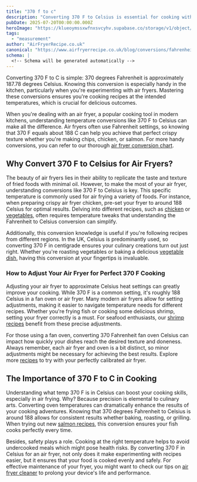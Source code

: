 ```yaml
---
title: "370 f to c"
description: "Converting 370 F to Celsius is essential for cooking with precision, especially in an air fryer. This guide simplifies temperature conversions to ensure perfect results every time. Elevate your air frying game by understanding how 370 degrees Fahrenheit translates into your recipes."
pubDate: 2025-07-20T00:00:00.000Z
heroImage: "https://klueoymssxwfnxsvcyhv.supabase.co/storage/v1/object/public/Shmucket/370-f-to-c.png"
tags:
  - "measurement"
author: "AirFryerRecipe.co.uk"
canonical: "https://www.airfryerrecipe.co.uk/blog/conversions/fahrenheit-to-celsius/370-f-to-c"
schema: |
  <!-- Schema will be generated automatically -->
---
```


<p id="">Converting 370 F to C is simple: 370 degrees Fahrenheit is approximately 187.78 degrees Celsius. Knowing this conversion is especially handy in the kitchen, particularly when you're experimenting with air fryers. Mastering these conversions ensures you're cooking recipes at the intended temperatures, which is crucial for delicious outcomes.</p><p id="">When you're dealing with an air fryer, a popular cooking tool in modern kitchens, understanding temperature conversions like 370 F to Celsius can make all the difference. Air fryers often use Fahrenheit settings, so knowing that 370 F equals about 188 C can help you achieve that perfect crispy texture whether you're making chips, chicken, or salmon. For more handy conversions, you can refer to our thorough <a href="https://www.airfryerrecipe.co.uk/air-fryer-conversion-chart" id="">air fryer conversion chart</a>.</p><h2 id="">Why Convert 370 F to Celsius for Air Fryers?</h2><p id="">The beauty of air fryers lies in their ability to replicate the taste and texture of fried foods with minimal oil. However, to make the most of your air fryer, understanding conversions like 370 F to Celsius is key. This specific temperature is commonly used for air frying a variety of foods. For instance, when preparing crispy air fryer chicken, pre-set your fryer to around 188 Celsius for optimal results. Delving into different recipes, such as <a href="https://www.airfryerrecipe.co.uk/recipe-category/chicken" id="">chicken</a> or <a href="https://www.airfryerrecipe.co.uk/recipe-category/vegetables" id="">vegetables</a>, often requires temperature tweaks that understanding the Fahrenheit to Celsius conversion can simplify.</p><p id="">Additionally, this conversion knowledge is useful if you're following recipes from different regions. In the UK, Celsius is predominantly used, so converting 370 F in centigrade ensures your culinary creations turn out just right. Whether you're roasting vegetables or baking a delicious <a href="https://www.airfryerrecipe.co.uk/recipe-category/vegetables" id="">vegetable dish</a>, having this conversion at your fingertips is invaluable.</p><h3 id="">How to Adjust Your Air Fryer for Perfect 370 F Cooking</h3><p id="">Adjusting your air fryer to approximate Celsius heat settings can greatly improve your cooking. While 370 F is a common setting, it's roughly 188 Celsius in a fan oven or air fryer. Many modern air fryers allow for setting adjustments, making it easier to navigate temperature needs for different recipes. Whether you're frying fish or cooking some delicious shrimp, setting your fryer correctly is a must. For seafood enthusiasts, our <a href="https://www.airfryerrecipe.co.uk/recipe-category/shrimp" id="">shrimp recipes</a> benefit from these precise adjustments.</p><p id="">For those using a fan oven, converting 370 Fahrenheit fan oven Celsius can impact how quickly your dishes reach the desired texture and doneness. Always remember, each air fryer and oven is a bit distinct, so minor adjustments might be necessary for achieving the best results. Explore more <a href="https://www.airfryerrecipe.co.uk/recipes" id="">recipes</a> to try with your perfectly calibrated air fryer.</p><h2 id="">The Importance of 370 F to C in Cooking</h2><p id="">Understanding what temp 370 F is in Celsius can boost your cooking skills, especially in air frying. Why? Because precision is elemental to culinary arts. Converting oven temperatures can dramatically enhance the results of your cooking adventures. Knowing that 370 degrees Fahrenheit to Celsius is around 188 allows for consistent results whether baking, roasting, or grilling. When trying out new <a href="https://www.airfryerrecipe.co.uk/recipe-category/salmon" id="">salmon recipes</a>, this conversion ensures your fish cooks perfectly every time.</p><p id="">Besides, safety plays a role. Cooking at the right temperature helps to avoid undercooked meals which might pose health risks. By converting 370 F in Celsius for an air fryer, not only does it make experimenting with recipes easier, but it ensures that your food is cooked evenly and safely. For effective maintenance of your fryer, you might want to check our tips on <a href="https://www.airfryerrecipe.co.uk/air-fryer-cleaner" id="">air fryer cleaner</a> to prolong your device's life and performance.</p>
